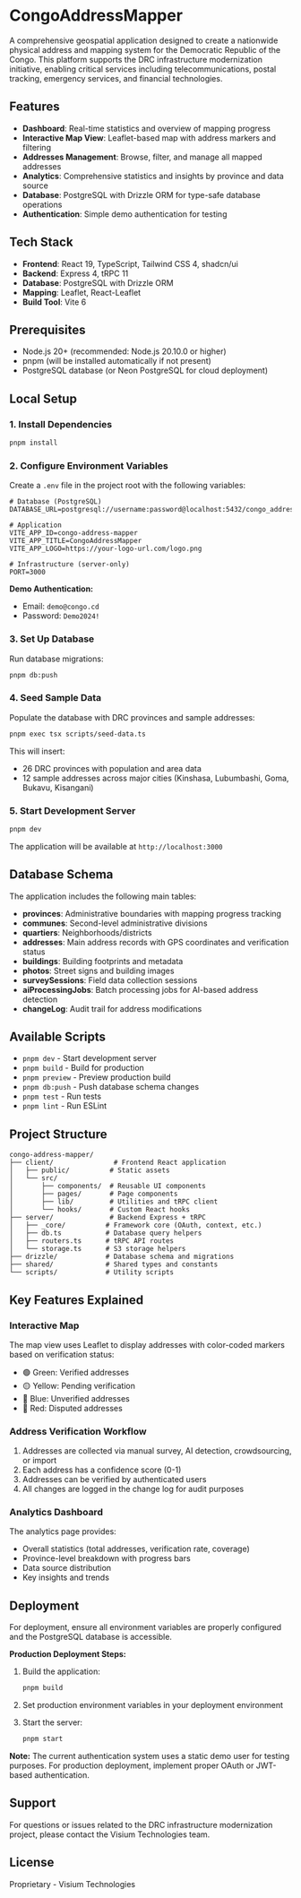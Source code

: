 # CongoAddressMapper

A comprehensive geospatial application designed to create a nationwide physical address and mapping system for the Democratic Republic of the Congo. This platform supports the DRC infrastructure modernization initiative, enabling critical services including telecommunications, postal tracking, emergency services, and financial technologies.

## Features

- **Dashboard**: Real-time statistics and overview of mapping progress
- **Interactive Map View**: Leaflet-based map with address markers and filtering
- **Addresses Management**: Browse, filter, and manage all mapped addresses
- **Analytics**: Comprehensive statistics and insights by province and data source
- **Database**: PostgreSQL with Drizzle ORM for type-safe database operations
- **Authentication**: Simple demo authentication for testing

## Tech Stack

- **Frontend**: React 19, TypeScript, Tailwind CSS 4, shadcn/ui
- **Backend**: Express 4, tRPC 11
- **Database**: PostgreSQL with Drizzle ORM
- **Mapping**: Leaflet, React-Leaflet
- **Build Tool**: Vite 6

## Prerequisites

- Node.js 20+ (recommended: Node.js 20.10.0 or higher)
- pnpm (will be installed automatically if not present)
- PostgreSQL database (or Neon PostgreSQL for cloud deployment)

## Local Setup

### 1. Install Dependencies

```bash
pnpm install
```

### 2. Configure Environment Variables

Create a `.env` file in the project root with the following variables:

```env
# Database (PostgreSQL)
DATABASE_URL=postgresql://username:password@localhost:5432/congo_address_mapper

# Application
VITE_APP_ID=congo-address-mapper
VITE_APP_TITLE=CongoAddressMapper
VITE_APP_LOGO=https://your-logo-url.com/logo.png

# Infrastructure (server-only)
PORT=3000
```

**Demo Authentication:**
- Email: `demo@congo.cd`
- Password: `Demo2024!`

### 3. Set Up Database

Run database migrations:

```bash
pnpm db:push
```

### 4. Seed Sample Data

Populate the database with DRC provinces and sample addresses:

```bash
pnpm exec tsx scripts/seed-data.ts
```

This will insert:
- 26 DRC provinces with population and area data
- 12 sample addresses across major cities (Kinshasa, Lubumbashi, Goma, Bukavu, Kisangani)

### 5. Start Development Server

```bash
pnpm dev
```

The application will be available at `http://localhost:3000`

## Database Schema

The application includes the following main tables:

- **provinces**: Administrative boundaries with mapping progress tracking
- **communes**: Second-level administrative divisions
- **quartiers**: Neighborhoods/districts
- **addresses**: Main address records with GPS coordinates and verification status
- **buildings**: Building footprints and metadata
- **photos**: Street signs and building images
- **surveySessions**: Field data collection sessions
- **aiProcessingJobs**: Batch processing jobs for AI-based address detection
- **changeLog**: Audit trail for address modifications

## Available Scripts

- `pnpm dev` - Start development server
- `pnpm build` - Build for production
- `pnpm preview` - Preview production build
- `pnpm db:push` - Push database schema changes
- `pnpm test` - Run tests
- `pnpm lint` - Run ESLint

## Project Structure

```
congo-address-mapper/
├── client/               # Frontend React application
│   ├── public/          # Static assets
│   └── src/
│       ├── components/  # Reusable UI components
│       ├── pages/       # Page components
│       ├── lib/         # Utilities and tRPC client
│       └── hooks/       # Custom React hooks
├── server/              # Backend Express + tRPC
│   ├── _core/          # Framework core (OAuth, context, etc.)
│   ├── db.ts           # Database query helpers
│   ├── routers.ts      # tRPC API routes
│   └── storage.ts      # S3 storage helpers
├── drizzle/            # Database schema and migrations
├── shared/             # Shared types and constants
└── scripts/            # Utility scripts
```

## Key Features Explained

### Interactive Map

The map view uses Leaflet to display addresses with color-coded markers based on verification status:
- 🟢 Green: Verified addresses
- 🟡 Yellow: Pending verification
- 🔵 Blue: Unverified addresses
- 🔴 Red: Disputed addresses

### Address Verification Workflow

1. Addresses are collected via manual survey, AI detection, crowdsourcing, or import
2. Each address has a confidence score (0-1)
3. Addresses can be verified by authenticated users
4. All changes are logged in the change log for audit purposes

### Analytics Dashboard

The analytics page provides:
- Overall statistics (total addresses, verification rate, coverage)
- Province-level breakdown with progress bars
- Data source distribution
- Key insights and trends

## Deployment

For deployment, ensure all environment variables are properly configured and the PostgreSQL database is accessible.

**Production Deployment Steps:**

1. Build the application:
   ```bash
   pnpm build
   ```

2. Set production environment variables in your deployment environment

3. Start the server:
   ```bash
   pnpm start
   ```

**Note:** The current authentication system uses a static demo user for testing purposes. For production deployment, implement proper OAuth or JWT-based authentication.

## Support

For questions or issues related to the DRC infrastructure modernization project, please contact the Visium Technologies team.

## License

Proprietary - Visium Technologies

